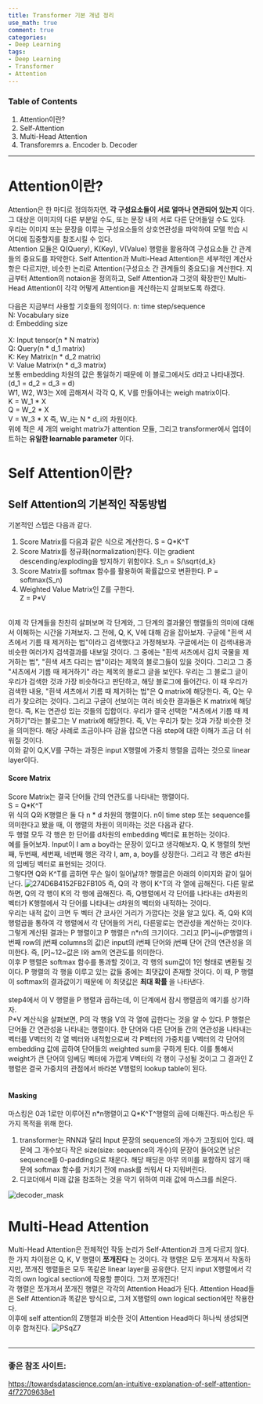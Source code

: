 ```yaml
---
title: Transformer 기본 개념 정리
use_math: true
comment: true
categories: 
- Deep Learning
tags: 
- Deep Learning
- Transformer
- Attention
---
```


### Table of Contents
1. Attention이란?
2. Self-Attention
3. Multi-Head Attention
4. Transforemrs
  a. Encoder
  b. Decoder

* * *

# Attention이란?
Attention은 한 마디로 정의하자면, __각 구성요소들이 서로 얼마나 연관되어 있는지__ 이다. 그 대상은 이미지의 다른 부분일 수도, 또는 문장 내의 서로 다른 단어들일 수도 있다.   
우리는 이미지 또는 문장을 이루는 구성요소들의 상호연관성을 파악하여 모델 학습 시 어디에 집중할지를 참조시킬 수 있다.   
Attention 모듈은 Q(Query), K(Key), V(Value) 행렬을 활용하여 구성요소들 간 관계들의 중요도를 파악한다. Self Attention과 Multi-Head Attention은 세부적인 계산사항은 다르지만, 비슷한 논리로 Attention(구성요소 간 관계들의 중요도)을 계산한다.
지금부터 Attention의 notaion을 정의하고, Self Attention과 그것의 확장판인 Multi-Head Attention이 각각 어떻게 Attention을 계산하는지 살펴보도록 하겠다.   
<br>
다음은 지금부터 사용할 기호들의 정의이다.
n: time step/sequence   
N: Vocabulary size   
d: Embedding size   
<br>
X: Input tensor(n \* N matrix)   
Q: Query(n \* d_1 matrix)   
K: Key Matrix(n \* d_2 matrix)   
V: Value Matrix(n \* d_3 matrix)   
보통 embedding 차원의 값은 통일하기 때문에 이 블로그에서도 d라고 나타내겠다. (d_1 = d_2 = d_3 = d)
<br>
W1, W2, W3는 X에 곱해져서 각각 Q, K, V를 만들어내는 weigh matrix이다.    
K = W_1 \* X   
Q = W_2 \* X   
V = W_3 \* X
즉, W_i는 N \* d_i의 차원이다.   
위에 적은 세 개의 weight matrix가 attention 모듈, 그리고 transformer에서 업데이트하는 **유일한 learnable parameter** 이다.


# Self Attention이란?
## Self Attention의 기본적인 작동방법
기본적인 스텝은 다음과 같다.   
1. Score Matrix를 다음과 같은 식으로 계산한다.
  S = Q\*K^T
2. Score Matrix를 정규화(normalization)한다. 이는 gradient descending/exploding을 방지하기 위함이다.
  S_n = S/\sqrt{d_k}
3. Score Matrix를 softmax 함수를 활용하여 확률값으로 변환한다.
  P = softmax(S_n)
4. Weighted Value Matrix인 Z를 구한다.   
  Z = P\*V   
<br>
이제 각 단계들을 찬찬히 살펴보며 각 단계와, 그 단계의 결과물인 행렬들의 의미에 대해서 이해하는 시간을 가져보자.   
그 전에, Q, K, V에 대해 감을 잡아보자.   
구글에 "흰색 셔츠에서 기름 때 제거하는 법"이라고 검색했다고 가정해보자. 구글에서는 이 검색내용과 비슷한 여러가지 검색결과를 내보일 것이다. 그 중에는 "흰색 셔츠에서 김치 국물을 제거하는 법", "흰색 셔츠 다리는 법"이라는 제목의 블로그들이 있을 것이다.
그리고 그 중 "셔츠에서 기름 때 제거하기" 라는 제목의 블로그 글을 보인다. 우리는 그 블로그 글이 우리가 검색한 것과 가장 비슷하다고 판단하고, 해당 블로그에 들어간다.   
이 때 우리가 검색한 내용, "흰색 셔츠에서 기름 때 제거하는 법"은 Q matrix에 해당한다. 즉, Q는 우리가 찾으려는 것이다.   
그리고 구글이 선보이는 여러 비슷한 결과들은 K matrix에 해당한다. 즉, K는 연관성 있는 것들의 집합이다.    
우리가 결국 선택한 "셔츠에서 기름 때 제거하기"라는 블로그는 V matrix에 해당한다. 즉, V는 우리가 찾는 것과 가장 비슷한 것을 의미한다.   
해당 사례로 조금이나마 감을 잡으면 다음 step에 대한 이해가 조금 더 쉬워질 것이다.   
<br>
이와 같이 Q,K,V를 구하는 과정은 input X행렬에 가중치 행렬을 곱하는 것으로 linear layer이다.

#### Score Matrix
Score Matrix는 결국 단어들 간의 연관도를 나타내는 행렬이다.   
S = Q\*K^T   
위 식의 Q와 K행렬은 둘 다 n * d 차원의 행렬이다. n이 time step 또는 sequence를 의미한다고 봤을 때, 이 행렬의 차원이 의미하는 것은 다음과 같다.   
두 행렬 모두 각 행은 한 단어를 d차원의 embedding 벡터로 표현하는 것이다.   
예를 들어보자. Input이 I am a boy라는 문장이 있다고 생각해보자. Q, K 행렬의 첫번째, 두번째, 세번째, 네번째 행은 각각 I, am, a, boy를 상징한다. 그리고 각 행은 d차원의 임베딩 벡터로 표현되는 것이다.     
그렇다면 Q와 K^T를 곱하면 무슨 일이 일어날까? 행렬곱은 아래의 이미지와 같이 일어난다.
![274D6B4152FB2FB105](https://user-images.githubusercontent.com/87808237/188271389-e0011dd9-f566-4ee9-a10f-48067dafc2db.png)
즉, Q의 각 행이 K^T의 각 열에 곱해진다. 다른 말로 하면, Q의 각 행이 K의 각 행에 곱해진다. 즉, Q행렬에서 각 단어를 나타내는 d차원의 벡터가 K행렬에서 각 단어를 나타내는 d차원의 벡터와 내적하는 것이다.   
우리는 내적 값이 크면 두 벡터 간 코사인 거리가 가깝다는 것을 알고 있다. 즉, Q와 K의 행렬곱을 통하여 각 행렬에서 각 단어들의 거리, 다른말로는 연관성을 계산하는 것이다.    
그렇게 계산된 결과는 P 행렬이고 P 행렬은 n\*n의 크기이다. 그리고 [P]~ij~(P행렬의 i번째 row의 j번째 columns의 값)은 input의 i번째 단어와 j번째 단어 간의 연관성을 의미한다.
즉, [P]~12~값은 I와 am의 연관도를 의미한다.
<br>
이후 P 행렬은 softmax 함수를 통과할 것이고, 각 행의 sum값이 1인 형태로 변환될 것이다. P 행렬의 각 행을 이루고 있는 값들 중에는 최댓값이 존재할 것이다. 이 때, P 행렬이 softmax의 결과값이기 때문에 이 최댓값은 **최대 확률** 을 나타낸다.   
<br>
step4에서 이 V 행렬을 P 행렬과 곱하는데, 이 단계에서 잠시 행렬곱의 얘기를 상기하자.    
P\*V 계산식을 살펴보면, P의 각 행을 V의 각 열에 곱한다는 것을 알 수 있다. P 행렬은 단어들 간 연관성을 나타내는 행렬이다. 한 단어와 다른 단어들 간의 연관성을 나타내는 벡터를 V벡터의 각 열 벡터와 내적함으로써 각 P벡터의 가중치를 V벡터의 각 단어의 embedding 값에 곱하여 단어들의 weighted sum을 구하게 된다. 이를 통해서 weight가 큰 단어의 임베딩 벡터에 가깝게 V벡터의 각 행이 구성될 것이고 그 결과인 Z 행렬은 결국 가중치의 관점에서 바라본 V행렬의 lookup table이 된다.
<br>
<br>
#### Masking
마스킹은 0과 1로만 이루어진 n\*n행렬이고 Q\*K^T^행렬의 곱에 더해진다. 마스킹은 두 가지 목적을 위해 한다.   
1. transformer는 RNN과 달리 Input 문장의 sequence의 개수가 고정되어 있다. 때문에 그 개수보다 작은 size(size: sequence의 개수)의 문장이 들어오면 남은 sequence를 0-padding으로 채운다. 해당 패딩은 아무 의미를 포함하지 않기 때문에 softmax 함수를 거치기 전에 mask를 씌워서 다 지워버린다.
2. 디코더에서 미래 값을 참조하는 것을 막기 위하여 미래 값에 마스크를 씌운다.   

![decoder_mask](https://user-images.githubusercontent.com/87808237/188441698-7014cdb6-491f-44a7-a1be-57ab54016f26.png)
<br>

# Multi-Head Attention
Multi-Head Attention은 전체적인 작동 논리가 Self-Attention과 크게 다르지 않다. 한 가지 차이점은 Q, K, V 행렬이 **쪼개진다** 는 것이다.
각 행렬은 모두 쪼개져서 작동하지만, 쪼개진 행렬들은 모두 똑같은 linear layer을 공유한다. 단지 input X행렬에서 각각의 own logical section에 작용할 뿐이다. 그저 쪼개진다!
<br>
각 행렬은 쪼개져서 쪼개진 행렬은 각각의 Attention Head가 된다. Attention Head들은 Self Attention과 똑같은 방식으로, 그저 X행렬의 own logical section에만 작용한다.   
이후에 self attention의 Z행렬과 비슷한 것이 Attention Head마다 하나씩 생성되면 이후 합쳐진다.
![PSqZ7](https://user-images.githubusercontent.com/87808237/188443678-a7b99140-b1e7-4f95-9310-c06c222ca45e.png)
<br>
<br>
* * *
### 좋은 참조 사이트:   
https://towardsdatascience.com/an-intuitive-explanation-of-self-attention-4f72709638e1





